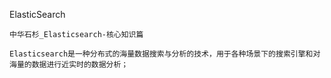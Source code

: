 ElasticSearch 

```
中华石杉_Elasticsearch-核心知识篇
```



```
Elasticsearch是一种分布式的海量数据搜索与分析的技术，用于各种场景下的搜索引擎和对海量的数据进行近实时的数据分析；


```

